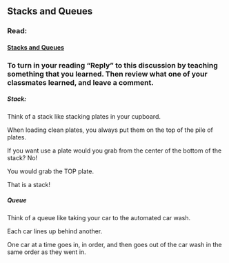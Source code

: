 ## Stacks and Queues

### Read: 

#### [Stacks and Queues](https://codefellows.github.io/common_curriculum/data_structures_and_algorithms/Code_401/class-10/resources/stacks_and_queues.html)

### To turn in your reading “Reply” to this discussion by teaching something that you learned. Then review what one of your classmates learned, and leave a comment.

##### Stack:
Think of a stack like stacking plates in your cupboard. 

When loading clean plates, you always put them on the top of the pile of plates. 

If you want use a plate would you grab from the center of the bottom of the stack? No! 

You would grab the TOP plate. 

That is a stack!

##### Queue

 Think of a queue like taking your car to the automated car wash. 

 Each car lines up behind another. 

 One car at a time goes in, in order, and then goes out of the car wash in the same order as they went in. 




